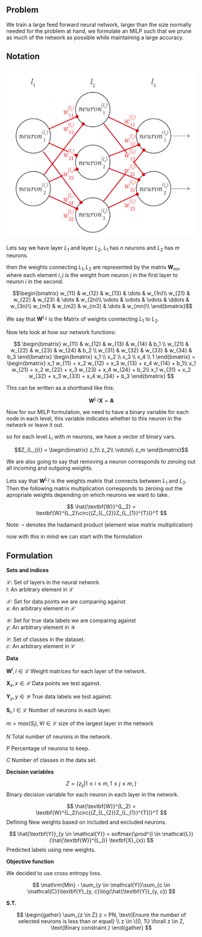 ## **Problem**
We train a large feed forward neural network, larger than the size normally needed for the problem at hand, we formulate an MILP such that we prune as much of the network as possible while maintaining a large accuracy.

## **Notation**
![alt text](image.png)

Lets say we have layer $L_1$ and layer $L_2$, $L_1$ has $n$ neurons and $L_2$ has $m$ neurons.

then the weights connecting $L_1, L_2$ are represented by the matrix $\textbf{W}_{mn}$ where each element $i,j$ is the weight from neuron $j$ in the first layer to neuron $i$ in the second.


$$\begin{bmatrix}
w_{11} & w_{12} & w_{13} & \dots & w_{1n}\\
w_{21} & w_{22} & w_{23} & \dots & w_{2n}\\
\vdots & \vdots & \vdots & \ddots & w_{3n}\\
w_{m1} & w_{m2} & w_{m3} & \dots & w_{mn}\\
\end{bmatrix}$$

We say that $\textbf{W}^{L_2}$ is the Matrix of weights conntecting $L_1$ to $L_2$.

Now lets look at how our network functions:

$$
\begin{bmatrix}
w_{11} & w_{12} & w_{13} & w_{14} & b_1 \\
w_{21} & w_{22} & w_{23} & w_{24} & b_2 \\
w_{31} & w_{32} & w_{33} & w_{34} & b_3 
\end{bmatrix}
\begin{bmatrix}
x_1 \\ x_2 \\ x_3 \\ x_4 \\ 1
\end{bmatrix} = 
\begin{bmatrix}
x_1 w_{11} + x_2 w_{12} + x_3 w_{13} + x_4 w_{14} + b_1\\
x_1 w_{21} + x_2 w_{22} + x_3 w_{23} + x_4 w_{24} + b_2\\
x_1 w_{31} + x_2 w_{32} + x_3 w_{33} + x_4 w_{34} + b_3
\end{bmatrix} 
$$

This can be written as a shorthand like this:

$$\textbf{W}^{L_2} \textbf{X} = \textbf{A}$$

Now for our MILP formulation, we need to have a binary variable for each node in each level, this variable indicates whether to this neuron in the network or leave it out.

so for each level $L_{i}$ with $m$ neurons, we have a vector of binary vars.

$$Z_{L_{i}} =
\begin{bmatrix}
z_1\\
z_2\\
\vdots\\
z_m
\end{bmatrix}$$

We are also going to say that removing a neuron corresponds to zeroing out all incoming and outgoing weights.

Lets say that $\textbf{W}^{L_{2}}$ is the weights matrix that connects between $L_1$ and $L_2$.
Then the following matrix multiplication corresponds to zeroing out the apropriate weights depending on which neurons we want to take.

$$
\hat{\textbf{W}}^{L_2} = \textbf{W}^{L_2}\circ{(Z_{L_{2}}Z_{L_{1}}^{T})}^T
$$

Note: $\circ$ denotes the hadamard product (element wise matrix multiplication)

now with this in mind we can start with the formulation
## **Formulation**
**Sets and indices**

$\mathcal{L}$: Set of layers in the neural network. <br>
$l$: An arbitrary element in $\mathcal{L}$

$\mathcal{X}$: Set for data points we are comparing against <br> 
$x$: An arbitrary element in $\mathcal{X}$

$\mathcal{Y}$: Set for true data labels we are comparing against <br> 
$y$: An arbitrary element in $\mathcal{Y}$

$\mathcal{C}$: Set of classes in the dataset.<br> 
$c$: An arbitrary element in $\mathcal{C}$

**Data**

$\textbf{W}^l, l \in \mathcal{L}$ Weight matrices for each layer of the network.

$\textbf{X}_{x}, x \in \mathcal{X}$ Data points we test against.

$\textbf{Y}_{y}, y \in \mathcal{Y}$ True data labels we test against.

$\textbf{S}_{l}, l \in \mathcal{L}$ Number of neurons in each layer.

$m = max(S_l), \forall l \in \mathcal{L}$ size of the largest layer in the network

$N$ Total number of neurons in the network.

$P$ Percentage of neurons to keep.

$C$ Number of classes in the data set.

**Decision variables**

$$
Z = \{z_{ij}| 1 \le i \le m, 1 \le j \le m, \}
$$
 Binary decision variable for each neuron in each layer in the network.


$$
\hat{\textbf{W}}^{L_2} = \textbf{W}^{L_2}\circ{(Z_{L_{2}}Z_{L_{1}}^{T})}^T
$$
 Defining New weights based on included and excluded neurons.


$$
\hat{\textbf{Y}}_{y \in \mathcal{Y}} = softmax(\prod^{l \in \mathcal{L}}{\hat{\textbf{W}}^{L_l}}  \textbf{X}_{x})
$$ 
Predicted labels using new weights.

**Objective function**

We decided to use cross entropy loss.

$$
\mathrm{Min} - \sum_{y \in \mathcal{Y}}\sum_{c \in \mathcal{C}}\textbf{Y}_{y, c}\log(\hat{\textbf{Y}}_{y, c}) 
$$

**S.T.**

$$
\begin{gather}
\sum_{z \in Z} z = PN, \text{Ensure the number of selected neurons is less than or equal} \\
z \in \{0, 1\} \forall z \in Z, \text{Binary constraint.}
\end{gather}
$$
